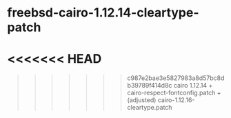 freebsd-cairo-1.12.14-cleartype-patch
=====================================
<<<<<<< HEAD
=======

>>>>>>> c987e2bae3e5827983a8d57bc8db39789f414d8c
cairo 1.12.14 + cairo-respect-fontconfig.patch + (adjusted) cairo-1.12.16-cleartype.patch
